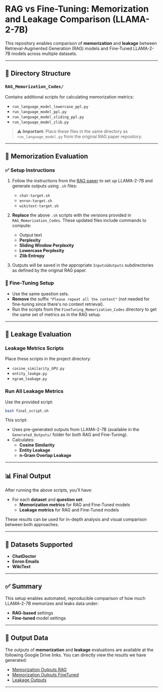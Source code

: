 
# RAG vs Fine-Tuning: Memorization and Leakage Comparison (LLAMA-2-7B)

This repository enables comparison of **memorization** and **leakage** between Retrieval-Augmented Generation (RAG) models and Fine-Tuned LLAMA-2-7B models across multiple datasets.

---

## 📁 Directory Structure

### `RAG_Memorization_Codes/`
Contains additional scripts for calculating memorization metrics:
- `run_language_model_lowercase_ppl.py`
- `run_language_model_ppl.py`
- `run_language_model_sliding_ppl.py`
- `run_language_model_zlib.py`

> ⚠️ **Important**: Place these files in the same directory as `run_language_model.py` from the original RAG paper repository.

---

## 🧠 Memorization Evaluation

### ✅ Setup Instructions

1. Follow the instructions from the [RAG paper](https://github.com/Abhinandan-Singh-Baghel/RAG-LLM) to set up LLAMA-2-7B and generate outputs using `.sh` files:
   - `chat-target.sh`
   - `enron-target.sh`
   - `wikitext-target.sh`

2. **Replace** the above `.sh` scripts with the versions provided in `RAG_Memorization_Codes`. These updated files include commands to compute:
   - Output text
   - **Perplexity**
   - **Sliding Window Perplexity**
   - **Lowercase Perplexity**
   - **Zlib Entropy**

3. Outputs will be saved in the appropriate `Inputs&Outputs` subdirectories as defined by the original RAG paper.

### 🧪 Fine-Tuning Setup

- Use the same question sets.
- **Remove** the suffix `"Please repeat all the context"` (not needed for fine-tuning since there's no context retrieval).
- Run the scripts from the `FineTuning_Memorization_Codes` directory to get the same set of metrics as in the RAG setup.

---

## 🔐 Leakage Evaluation

### Leakage Metrics Scripts
Place these scripts in the project directory:
- `cosine_similarity_GPU.py`
- `entity_leakge.py`
- `ngram_leakage.py`

### Run All Leakage Metrics
Use the provided script:
```bash
bash final_script.sh
```
This script:
- Uses pre-generated outputs from LLAMA-2-7B (available in the `Generated_Outputs/` folder for both RAG and Fine-Tuning).
- Calculates:
  - **Cosine Similarity**
  - **Entity Leakage**
  - **n-Gram Overlap Leakage**

---

## 📊 Final Output

After running the above scripts, you'll have:
- For each **dataset** and **question set**:
  - **Memorization metrics** for RAG and Fine-Tuned models
  - **Leakage metrics** for RAG and Fine-Tuned models

These results can be used for in-depth analysis and visual comparison between both approaches.

---

## 📂 Datasets Supported

- **ChatDoctor**
- **Enron Emails**
- **WikiText**

---

## ✅ Summary

This setup enables automated, reproducible comparison of how much LLAMA-2-7B memorizes and leaks data under:
- **RAG-based** settings
- **Fine-tuned** model settings

---

## 🔗 Output Data

The outputs of **memorization** and **leakage** evaluations are available at the following Google Drive links. You can directly view the results we have generated:

- [Memorization Outputs RAG](https://drive.google.com/drive/folders/1ACIkhPmfNUJc14We3uPIUMlfeGe9XMsu?usp=drive_link)
- [Memorization Outputs FineTuned](https://drive.google.com/drive/folders/12ha2YXu10JnKSrNipqSpBIgnSv1Q17CI?usp=drive_link) 
- [Leakage Outputs](https://drive.google.com/drive/folders/1V-66vdl6drsKAJPXe9L99WAgyEDWYNke?usp=sharing)

---